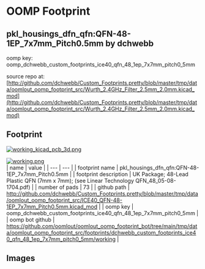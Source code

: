 # OOMP Footprint  
## pkl_housings_dfn_qfn:QFN-48-1EP_7x7mm_Pitch0.5mm  by dchwebb  
  
oomp key: oomp_dchwebb_custom_footprints_ice40_qfn_48_1ep_7x7mm_pitch0_5mm  
  
source repo at: [http://github.com/dchwebb/Custom_Footprints.pretty/blob/master/tmp/data/oomlout_oomp_footprint_src/Wurth_2.4GHz_Filter_2.5mm_2.0mm.kicad_mod](http://github.com/dchwebb/Custom_Footprints.pretty/blob/master/tmp/data/oomlout_oomp_footprint_src/Wurth_2.4GHz_Filter_2.5mm_2.0mm.kicad_mod)  
## Footprint  
  
[![working_kicad_pcb_3d.png](working_kicad_pcb_3d_600.png)](working_kicad_pcb_3d.png)  
  
[![working.png](working_600.png)](working.png)  
| name | value | 
| --- | --- | 
| footprint name | pkl_housings_dfn_qfn:QFN-48-1EP_7x7mm_Pitch0.5mm | 
| footprint description | UK Package; 48-Lead Plastic QFN (7mm x 7mm); (see Linear Technology QFN_48_05-08-1704.pdf) | 
| number of pads | 73 | 
| github path | http://github.com/dchwebb/Custom_Footprints.pretty/blob/master/tmp/data/oomlout_oomp_footprint_src/ICE40_QFN-48-1EP_7x7mm_Pitch0.5mm.kicad_mod | 
| oomp key | oomp_dchwebb_custom_footprints_ice40_qfn_48_1ep_7x7mm_pitch0_5mm | 
| oomp bot github | https://github.com/oomlout/oomlout_oomp_footprint_bot/tree/main/tmp/data/oomlout_oomp_footprint_src/footprints/dchwebb_custom_footprints_ice40_qfn_48_1ep_7x7mm_pitch0_5mm/working | 
## Images  
